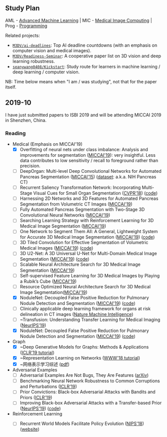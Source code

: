 ## Study Plan
AML - [Advanced Machine Learning](topics/advanced_ml.md) | MIC - [Medical Image Computing](topics/mic.md) | Prog - [Programming](topics/programming.md)

Related projects: 
* [`M3DV/ai-deadlines`](https://github.com/M3DV/ai-deadlines): Top AI deadline countdowns (with an emphasis on computer vision and medical images).
* [`M3DV/Readiness-Seminar`](https://github.com/M3DV/Readiness-Seminar): A cooperative paper list on 3D vision and deep learning robustness.
* [`seanywang0408/Kickstart`](https://github.com/seanywang0408/Kickstart): Study route for learners in machine learning / deep learning / computer vision.

NB: Time below means when "I am / was studying", not that for the paper itself.


## 2019-10
I have just submitted papers to ISBI 2019 and will be attending MICCAI 2019 in Shenzhen, China.

### Reading

* Medical (Emphasis on MICCAI'19)
  * [x] Overfitting of neural nets under class imbalance: Analysis and improvements for segmentation ([MICCAI'19](https://arxiv.org/abs/1907.10982)): very insightful. Less data contributes to low sensitivity / recall to foreground rather than precision. 
  * [ ] DeepOrgan: Multi-level Deep Convolutional Networks for Automated Pancreas Segmentation ([MICCAI'15](https://link.springer.com/chapter/10.1007%2F978-3-319-24553-9_68)) ([dataset](https://wiki.cancerimagingarchive.net/display/Public/Pancreas-CT): a.k.a. NIH Pancreas CT)
  * [ ] Recurrent Saliency Transformation Network: Incorporating Multi-Stage Visual Cues for Small Organ Segmentation ([CVPR'18](http://openaccess.thecvf.com/content_cvpr_2018/papers/Yu_Recurrent_Saliency_Transformation_CVPR_2018_paper.pdf)) ([code](https://github.com/twni2016/OrganSegRSTN_PyTorch))
  * [ ] Harnessing 2D Networks and 3D Features for Automated Pancreas Segmentation from Volumetric CT Images ([MICCAI'19](https://link.springer.com/chapter/10.1007%2F978-3-030-32226-7_38))
  * [ ] Fully Automated Pancreas Segmentation with Two-Stage 3D Convolutional Neural Networks ([MICCAI'19](https://link.springer.com/chapter/10.1007/978-3-030-32245-8_23))
  * [ ] Searching Learning Strategy with Reinforcement Learning for 3D Medical Image Segmentation ([MICCAI'19](https://link.springer.com/chapter/10.1007/978-3-030-32245-8_1))
  * [ ] One Network to Segment Them All: A General, Lightweight System for Accurate 3D Medical Image Segmentation ([MICCAI'19](https://link.springer.com/chapter/10.1007%2F978-3-030-32245-8_4)) ([code](https://github.com/perslev/MultiPlanarUNet))
  * [ ] 3D Tiled Convolution for Effective Segmentation of Volumetric Medical Images ([MICCAI'19](https://link.springer.com/chapter/10.1007/978-3-030-32245-8_17)) ([code](https://github.com/guoyanzheng/LPNet))
  * [ ] 3D U2-Net: A 3D Universal U-Net for Multi-Domain Medical Image Segmentation ([MICCAI'19](https://link.springer.com/chapter/10.1007/978-3-030-32245-8_33)) ([code](https://github.com/huangmozhilv/u2net_torch/))
  * [ ] Scalable Neural Architecture Search for 3D Medical Image Segmentation ([MICCAI'19](https://link.springer.com/chapter/10.1007/978-3-030-32248-9_25))
  * [ ] Self-supervised Feature Learning for 3D Medical Images by Playing a Rubik’s Cube ([MICCAI'19](https://link.springer.com/chapter/10.1007/978-3-030-32251-9_46))
  * [ ] Resource Optimized Neural Architecture Search for 3D Medical Image Segmentation([MICCAI'19](https://link.springer.com/chapter/10.1007/978-3-030-32245-8_26))
  * [x] NoduleNet: Decoupled False Positive Reduction for Pulmonary Nodule Detection and Segmentation ([MICCAI'19](https://arxiv.org/abs/1907.11320)) ([code](https://github.com/uci-cbcl/NoduleNet))
  * [ ] Clinically applicable deep learning framework for organs at risk delineation in CT images ([Nature Machine Intelligence](https://www.nature.com/articles/s42256-019-0099-z))
  * [ ] ~Transfusion: Understanding Transfer Learning for Medical Imaging ([NeurIPS'19](https://arxiv.org/abs/1902.07208))
  * [x] NoduleNet: Decoupled False Positive Reduction for Pulmonary Nodule Detection and Segmentation ([MICCAI'19](https://arxiv.org/abs/1907.11320)) ([code](https://github.com/uci-cbcl/NoduleNet))
* Graph
  * [x] ~Deep Generative Models for Graphs: Methods & Applications ([ICLR'19 tutorial](https://slideslive.com/38915801/deep-graph-generative-models-methods-applications))
  * [x] ~Representation Learning on Networks ([WWW'18 tutorial](http://snap.stanford.edu/proj/embeddings-www/))
  * [x] ~网络表示学习综述 ([pdf](http://nlp.csai.tsinghua.edu.cn/~lzy/publications/sc2017_nrl.pdf))
* Adversarial Examples
  * [ ] Adversarial Examples Are Not Bugs, They Are Features ([arXiv](https://arxiv.org/abs/1905.02175))
  * [ ] Benchmarking Neural Network Robustness to Common Corruptions and Perturbations ([ICLR'19](https://arxiv.org/abs/1903.12261))
  * [ ] Prior Convictions: Black-box Adversarial Attacks with Bandits and Priors ([ICLR'19](https://openreview.net/forum?id=BkMiWhR5K7))
  * [ ] Improving Black-box Adversarial Attacks with a Transfer-based Prior ([NeurIPS'19](https://arxiv.org/abs/1906.06919)) ([code](https://github.com/prior-guided-rgf/Prior-Guided-RGF))
* Reinforcement Learning
  * [ ] Recurrent World Models Facilitate Policy Evolution ([NIPS'18](https://papers.nips.cc/paper/7512-recurrent-world-models-facilitate-policy-evolution.pdf)) ([website](https://worldmodels.github.io/))

